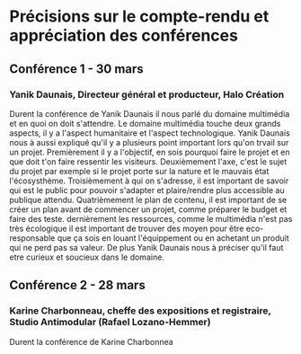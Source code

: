 # Précisions sur le compte-rendu et appréciation des conférences

## Conférence 1 - 30 mars

### Yanik Daunais, Directeur général et producteur, Halo Création

Durent la conférence de Yanik Daunais il nous parlé du domaine multimédia et en quoi on doit s'attendre. Le domaine multimédia touche deux grands aspects, il y a l'aspect humanitaire et l'aspect technologique. Yanik Daunais nous à aussi expliqué qu'il y a plusieurs point important lors qu'on trvail sur un projet. Premièrement il y a l'objectif, en sois pourquoi faire le projet et en que doit t'on faire ressentir les visiteurs. Deuxièmement l'axe, c'est le sujet du projet par exemple si le projet porte sur la nature et le mauvais état l'écosysthème. Troisièmement à qui on s'adresse, il est important de savoir qui est le public pour pouvoir s'adapter et plaire/rendre plus accessible au publique attendu. Quatrièmement le plan de contenu, il est important de se créer un plan avant de commencer un projet, comme préparer le budget et faire des teste. dernièrement les ressources, comme le multimédia n'est pas très écologique il est important de trouver des moyen pour être eco-responsable que ça sois en louant l'équippement ou en achetant un produit qui ne perd pas sa valeur. De plus Yanik Daunais nous à préciser qu'il faut etre curieux et soucieux dans le domaine. 

## Conférence 2 - 28 mars

### Karine Charbonneau, cheffe des expositions et registraire, Studio Antimodular (Rafael Lozano-Hemmer)

Durent la conférence de Karine Charbonnea


